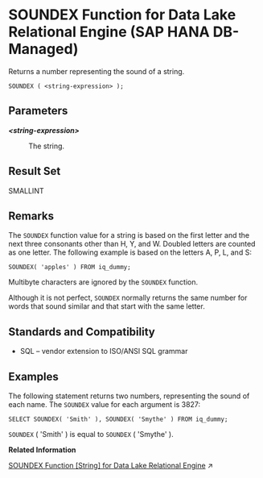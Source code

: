 <!-- loio74cbdbe37b6244ce8ac19780a8962f9e -->

# SOUNDEX Function for Data Lake Relational Engine \(SAP HANA DB-Managed\)

Returns a number representing the sound of a string.



```
SOUNDEX ( <string-expression> );
```



<a name="loio74cbdbe37b6244ce8ac19780a8962f9e__section_iwh_qx5_vrb"/>

## Parameters


<dl>
<dt><b>

*<string-expression\>*

</b></dt>
<dd>

The string.



</dd>
</dl>



<a name="loio74cbdbe37b6244ce8ac19780a8962f9e__section_tkv_qx5_vrb"/>

## Result Set

SMALLINT



<a name="loio74cbdbe37b6244ce8ac19780a8962f9e__section_gm2_rx5_vrb"/>

## Remarks

The `SOUNDEX` function value for a string is based on the first letter and the next three consonants other than H, Y, and W. Doubled letters are counted as one letter. The following example is based on the letters A, P, L, and S:

```
SOUNDEX( 'apples' ) FROM iq_dummy;
```

Multibyte characters are ignored by the `SOUNDEX` function.

Although it is not perfect, `SOUNDEX` normally returns the same number for words that sound similar and that start with the same letter.



<a name="loio74cbdbe37b6244ce8ac19780a8962f9e__section_zcc_sx5_vrb"/>

## Standards and Compatibility

-   SQL – vendor extension to ISO/ANSI SQL grammar



<a name="loio74cbdbe37b6244ce8ac19780a8962f9e__section_i5n_sx5_vrb"/>

## Examples

The following statement returns two numbers, representing the sound of each name. The `SOUNDEX` value for each argument is 3827:

```
SELECT SOUNDEX( 'Smith' ), SOUNDEX( 'Smythe' ) FROM iq_dummy;
```

`SOUNDEX` \( 'Smith' \) is equal to `SOUNDEX` \( 'Smythe' \).

**Related Information**  


[SOUNDEX Function \[String\] for Data Lake Relational Engine](https://help.sap.com/viewer/19b3964099384f178ad08f2d348232a9/2024_3_QRC/en-US/a580dde084f21015b422a82fcc67a159.html "Returns a number representing the sound of a string.") :arrow_upper_right:


